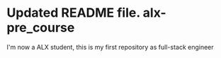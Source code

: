 # Updated README file. alx-pre_course
I'm now a ALX student, this is my first repository as full-stack engineer
